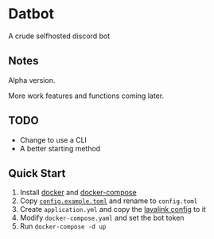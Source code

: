 # Datbot

A crude selfhosted discord bot

## Notes

Alpha version.

More work features and functions coming later.

## TODO

- Change to use a CLI
- A better starting method

## Quick Start

1. Install [docker](https://docs.docker.com/get-docker/) and [docker-compose](https://docs.docker.com/compose/install/)
1. Copy [`config.example.toml`](config.example.toml) and rename to `config.toml`
1. Create `application.yml` and copy the [lavalink config](https://github.com/freyacodes/Lavalink/blob/master/LavalinkServer/application.yml.example) to it
1. Modify `docker-compose.yaml` and set the bot token
1. Run `docker-compose -d up`
